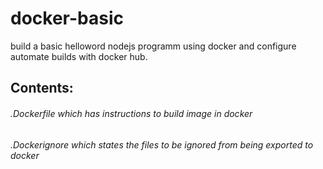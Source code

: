 # docker-basic
build a basic helloword nodejs programm using docker  and configure automate builds with docker hub.
## Contents:
###### .Dockerfile  which has instructions to build image in docker
###### .Dockerignore which states the files to be ignored from being exported to docker


